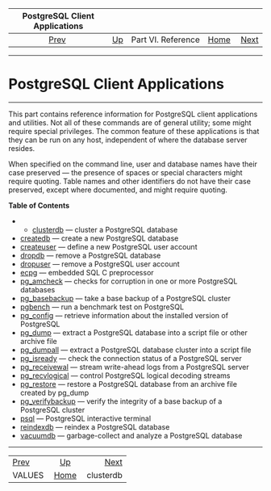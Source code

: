 

|   PostgreSQL Client Applications  |                                           |                    |                                                       |                                         |
| :-------------------------------: | :---------------------------------------- | :----------------: | ----------------------------------------------------: | --------------------------------------: |
| [Prev](sql-values.html "VALUES")  | [Up](reference.html "Part VI. Reference") | Part VI. Reference | [Home](index.html "PostgreSQL 17devel Documentation") |  [Next](app-clusterdb.html "clusterdb") |

***

# PostgreSQL Client Applications

***

This part contains reference information for PostgreSQL client applications and utilities. Not all of these commands are of general utility; some might require special privileges. The common feature of these applications is that they can be run on any host, independent of where the database server resides.

When specified on the command line, user and database names have their case preserved — the presence of spaces or special characters might require quoting. Table names and other identifiers do not have their case preserved, except where documented, and might require quoting.

**Table of Contents**

  * *   [clusterdb](app-clusterdb.html) — cluster a PostgreSQL database
  * [createdb](app-createdb.html) — create a new PostgreSQL database
  * [createuser](app-createuser.html) — define a new PostgreSQL user account
  * [dropdb](app-dropdb.html) — remove a PostgreSQL database
  * [dropuser](app-dropuser.html) — remove a PostgreSQL user account
  * [ecpg](app-ecpg.html) — embedded SQL C preprocessor
  * [pg\_amcheck](app-pgamcheck.html) — checks for corruption in one or more PostgreSQL databases
  * [pg\_basebackup](app-pgbasebackup.html) — take a base backup of a PostgreSQL cluster
  * [pgbench](pgbench.html) — run a benchmark test on PostgreSQL
  * [pg\_config](app-pgconfig.html) — retrieve information about the installed version of PostgreSQL
  * [pg\_dump](app-pgdump.html) — extract a PostgreSQL database into a script file or other archive file
  * [pg\_dumpall](app-pg-dumpall.html) — extract a PostgreSQL database cluster into a script file
  * [pg\_isready](app-pg-isready.html) — check the connection status of a PostgreSQL server
  * [pg\_receivewal](app-pgreceivewal.html) — stream write-ahead logs from a PostgreSQL server
  * [pg\_recvlogical](app-pgrecvlogical.html) — control PostgreSQL logical decoding streams
  * [pg\_restore](app-pgrestore.html) — restore a PostgreSQL database from an archive file created by pg\_dump
  * [pg\_verifybackup](app-pgverifybackup.html) — verify the integrity of a base backup of a PostgreSQL cluster
  * [psql](app-psql.html) — PostgreSQL interactive terminal
  * [reindexdb](app-reindexdb.html) — reindex a PostgreSQL database
  * [vacuumdb](app-vacuumdb.html) — garbage-collect and analyze a PostgreSQL database

***

|                                   |                                                       |                                         |
| :-------------------------------- | :---------------------------------------------------: | --------------------------------------: |
| [Prev](sql-values.html "VALUES")  |       [Up](reference.html "Part VI. Reference")       |  [Next](app-clusterdb.html "clusterdb") |
| VALUES                            | [Home](index.html "PostgreSQL 17devel Documentation") |                               clusterdb |
